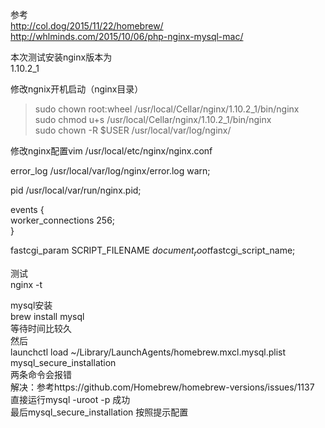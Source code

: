   
参考  
    http://col.dog/2015/11/22/homebrew/  
    http://whlminds.com/2015/10/06/php-nginx-mysql-mac/  
  
本次测试安装nginx版本为  
1.10.2_1  
  
修改ngnix开机启动（nginx目录）  
> sudo chown root:wheel /usr/local/Cellar/nginx/1.10.2_1/bin/nginx  
> sudo chmod u+s  /usr/local/Cellar/nginx/1.10.2_1/bin/nginx  
> sudo chown -R $USER /usr/local/var/log/nginx/  
  
修改nginx配置vim /usr/local/etc/nginx/nginx.conf  
  
error_log       /usr/local/var/log/nginx/error.log warn;  
  
pid        /usr/local/var/run/nginx.pid;  
  
events {  
    worker_connections  256;  
}  
  
  
  
fastcgi_param             SCRIPT_FILENAME $document_root$fastcgi_script_name;  
  
测试  
    nginx -t  
  
  
  
mysql安装  
    brew install mysql  
        等待时间比较久  
    然后  
	launchctl load ~/Library/LaunchAgents/homebrew.mxcl.mysql.plist  
        mysql_secure_installation  
        两条命令会报错  
            解决：参考https://github.com/Homebrew/homebrew-versions/issues/1137  
                直接运行mysql -uroot -p  成功  
       最后mysql_secure_installation 按照提示配置  
  
  
  
  
